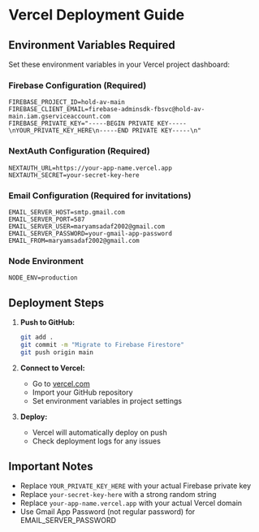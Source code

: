 # Vercel Deployment Guide

## Environment Variables Required

Set these environment variables in your Vercel project dashboard:

### Firebase Configuration (Required)
```
FIREBASE_PROJECT_ID=hold-av-main
FIREBASE_CLIENT_EMAIL=firebase-adminsdk-fbsvc@hold-av-main.iam.gserviceaccount.com
FIREBASE_PRIVATE_KEY="-----BEGIN PRIVATE KEY-----\nYOUR_PRIVATE_KEY_HERE\n-----END PRIVATE KEY-----\n"
```

### NextAuth Configuration (Required)
```
NEXTAUTH_URL=https://your-app-name.vercel.app
NEXTAUTH_SECRET=your-secret-key-here
```

### Email Configuration (Required for invitations)
```
EMAIL_SERVER_HOST=smtp.gmail.com
EMAIL_SERVER_PORT=587
EMAIL_SERVER_USER=maryamsadaf2002@gmail.com
EMAIL_SERVER_PASSWORD=your-gmail-app-password
EMAIL_FROM=maryamsadaf2002@gmail.com
```

### Node Environment
```
NODE_ENV=production
```

## Deployment Steps

1. **Push to GitHub:**
   ```bash
   git add .
   git commit -m "Migrate to Firebase Firestore"
   git push origin main
   ```

2. **Connect to Vercel:**
   - Go to [vercel.com](https://vercel.com)
   - Import your GitHub repository
   - Set environment variables in project settings

3. **Deploy:**
   - Vercel will automatically deploy on push
   - Check deployment logs for any issues

## Important Notes

- Replace `YOUR_PRIVATE_KEY_HERE` with your actual Firebase private key
- Replace `your-secret-key-here` with a strong random string
- Replace `your-app-name.vercel.app` with your actual Vercel domain
- Use Gmail App Password (not regular password) for EMAIL_SERVER_PASSWORD
